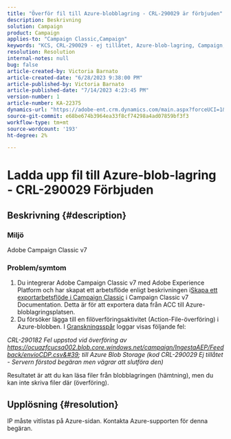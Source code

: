 ```yaml
---
title: "Överför fil till Azure-blobblagring - CRL-290029 är förbjuden"
description: Beskrivning
solution: Campaign
product: Campaign
applies-to: "Campaign Classic,Campaign"
keywords: "KCS, CRL-290029 - ej tillåtet, Azure-blob-lagring, Campaign, Campaign Classic, Adobe Experience Platform"
resolution: Resolution
internal-notes: null
bug: false
article-created-by: Victoria Barnato
article-created-date: "6/28/2023 9:38:00 PM"
article-published-by: Victoria Barnato
article-published-date: "7/14/2023 4:23:45 PM"
version-number: 1
article-number: KA-22375
dynamics-url: "https://adobe-ent.crm.dynamics.com/main.aspx?forceUCI=1&pagetype=entityrecord&etn=knowledgearticle&id=55d8b00c-fc15-ee11-8f6e-6045bd006239"
source-git-commit: e68be674b3964ea33f8cf74298a4ad07859bf3f3
workflow-type: tm+mt
source-wordcount: '193'
ht-degree: 2%

---
```


# Ladda upp fil till Azure-blob-lagring - CRL-290029 Förbjuden

## Beskrivning {#description}


### Miljö

Adobe Campaign Classic v7

### Problem/symtom

1. Du integrerar Adobe Campaign Classic v7 med Adobe Experience Platform och har skapat ett arbetsflöde enligt beskrivningen i[Skapa ett exportarbetsflöde i Campaign Classic](https://experienceleague.adobe.com/docs/campaign-classic/using/integrating-with-adobe-experience-cloud/aep-sources-destinations/export-campaign-data.html?lang=en#create-an-export-workflow-in-campaign-classic) i Campaign Classic v7 Documentation. Detta är för att exportera data från ACC till Azure-bloblagringsplatsen.
2. Du försöker lägga till en filöverföringsaktivitet (Action-File-överföring) i Azure-blobben. I [Granskningsspår](https://experienceleague.adobe.com/docs/campaign-classic-learn/tutorials/monitoring/audit-trail.html?lang=en) loggar visas följande fel:


*CRL-290182 Fel uppstod vid överföring av https://ocuazfcucsa002.blob.core.windows.net/campaign/IngestaAEP/Feedback/envioCDP.csv&#39; till Azure Blob Storage (kod CRL-290029 Ej tillåtet - Servern förstod begäran men vägrar att slutföra den)*

Resultatet är att du kan läsa filer från blobblagringen (hämtning), men du kan inte skriva filer där (överföring).


## Upplösning {#resolution}


IP måste vitlistas på Azure-sidan. Kontakta Azure-supporten för denna begäran.
